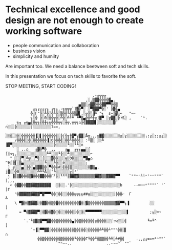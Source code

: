 # Technical excellence and good design are not enough to create working software

- people communication and collaboration
- business vision
- simplicity and humilty

Are important too. We need a balance beetween soft and tech skills.

In this presentation we focus on tech skills to favorite the soft.

STOP MEETING, START CODING!

```
                                      .-╔╦╦╓
                                   ,░,▒▓▓╬╬╬╬▓▄,
                                ▄▒▒░╔▓▓╬╬╬▓▓▀▀╬╬▒
            ╓╖╓╓╓╓╖ ╓╗╖,-╗╦╦╦`]▓╬▀░ ░▀▓▓▓▀╬░' ╠▓╣▄
           ╬░Γ"╠░╩╠░╬╙╠░▒╬╬╙╬╬▒▓▌.░╦╠░▐╩`"╕  s≈╠▓░⌐   "─-
           ╖░╬ ╠░Θ░╬╬╦╬░╩╬░╝╝╨ ╙▀▒▄╬╬╩╫╦]▓▀ ░╔▓▓░╠╘S░ ,    `ⁿ.
     ╗╖ ╓╦▄╢╬╗╗╢╬╫╗╗╬╬╬╦╗░╫╦,╦╦╗⌂╟╣▓▓▓▓▌░░░░░░░▓Γ  ∩░░░╠░░░░░░⌠░░░░░░░░7=»,
     ░░╣░░╬░╬╬╬╬╬╬▐░▌╠╬╬╬╬╬╣░╠⌠╢╗╫▓▀¡▓▓░Å╦,,,╗▓▓░░░░░░░╔░╓░░░░░░░░¡;╓░;;╔╓░░░╖
    /╬╬╬╣░╬░╬╬╬╬╬╬▐░Θ╠╬╬╣░╬╬╨╬╬╬╣░ :╨▒░ ░░╩  ▐▓▀░░░░░░░░░░░░░░░░░░╠░░░░░╙░░╙╙░∩
   ` ░ ,,⌂   ╔▓╬▀╬  ,,    ╔▄  ╓╖╖▄▄░⌠    ]░≤╖,░░░░░░░░░░░░░╙╨░░░╙╠░░╨░░░░░░░░░⌐
  " ░░╟▀░╩╦░░▀╣░⌠░░░▓╬╠░░░╦░Θ╬░░░░▀▓▄⌂   ^Φ░╟▌░▒▄░░░░░░░░░╚░░░╚╠░░ê░░░░░░░░░;`
 ] ╔░░░▄░╠╬░▄▒▓▓▒╬░▀╬╬╫#░╣╬╢▒░░░░░░░╬▓▒▄,   j▓░░╬Θ░░░░░░░░╩╩╚Å░░"╚░░░░░░╓░²`
 j ▐╢▒▓╬╬╬▒▓╬╬╬▓▓╬╬╬Γ┘╟░╙╙╙╟▓▓▓▓▒▒▒▒▒▒▒▓▓▓▒▒▓▓▓▓▀▀    `""ⁿⁿ┴┴ⁿ²ⁿⁿ"""`  ],,,
  ⌐ ╬▓▓╬╬▓▓▓▓▓▓▓▓▓▓▓  ░╠░░.'╠░░░░░░░░░░░░░░░░░░░░░b     --═──ⁿ""""` '`    ]Γ
    "╬▓▓▓▓▓▓▓▓▓▀▓▀▀▀╬╬░╬╣░░╬╬╬╗╦╗╗##╦░░░░░░░░░░░╠╬╬⌐  Γ                   ╩
    \ ▀▓╬╬▓▓▓▓░╬▓▓╬╬▒╬▓╬╬╢╬╬╬╣╬╬▓╬░▓▒╬╬╬╬╬╬▒▒▒▒▒▓▓▀▀╖▐         ░░        ]
      = ▀╬▓▓▓▓▀░╫▓╬╬▓╬░╬░░╬╬╬╣░╬░╠░▀▀▀▀▀▀▀░░░░░░░░░░░▌         ;╖░═¬     Γ
        `.`╙▒▓▒▓▀▀▓▓╬╬▒╬╬╬╬╬╬▄╠╬▒╬╬╬╠╬╣╦╬╬╬╬░░⌠:w░░░╣         ╙═╙^      ]
           `─▐░▀▀▓▓░╬╬╣╬╣╬╬╬╣╬▒╬╣╬╬░╣╬╬╬╬╩╨╬╬┴"""╬╬░▌                   ∩
              ╬╬▒╬╬╫╬╬╬╬▒╬╬╬╬╬╙╬╬╠╬Γ╚╬╬╙╬▒▒╬╬╚╩░╧#╬╣     .,,╓╓≡»═²ⁿ""`
                      `"ⁿ─-..               ..--─^` ""`
```